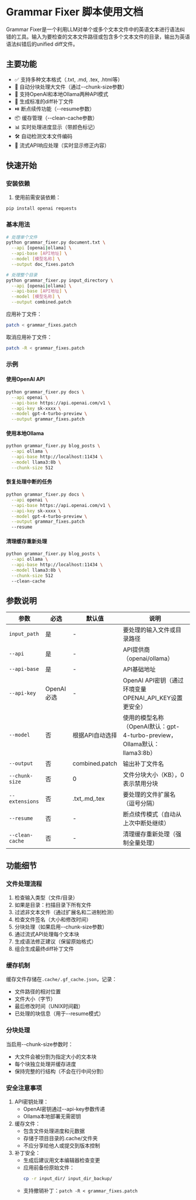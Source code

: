 # Grammar Fixer 脚本使用文档

Grammar Fixer是一个利用LLM对单个或多个文本文件中的英语文本进行语法纠错的工具。输入为要检查的文本文件路径或包含多个文本文件的目录，输出为英语语法纠错后的unified diff文件。

## 主要功能
- ✅ 支持多种文本格式（.txt, .md, .tex, .html等）
- 🔄 自动分块处理大文件（通过--chunk-size参数）
- 🔐 支持OpenAI和本地Ollama两种API模式
- 📝 生成标准的diff补丁文件
- ⏯️ 断点续传功能（--resume参数）
- 📦 缓存管理（--clean-cache参数）
- 📊 实时处理进度显示（带颜色标记）
- 🛠️ 自动检测文本文件编码
- 🌊 流式API响应处理（实时显示修正内容）

## 快速开始

### 安装依赖
1. 使用前需安装依赖：
```bash
pip install openai requests
```


### 基本用法
```bash
# 处理单个文件
python grammar_fixer.py document.txt \
  --api [openai|ollama] \
  --api-base [API地址] \
  --model [模型名称] \
  --output doc_fixes.patch

# 处理整个目录
python grammar_fixer.py input_directory \
  --api [openai|ollama] \
  --api-base [API地址] \
  --model [模型名称] \
  --output combined.patch
```

应用补丁文件：
```bash
patch < grammar_fixes.patch
```

取消应用补丁文件：
```bash
patch -R < grammar_fixes.patch
```

### 示例

#### 使用OpenAI API
```bash
python grammar_fixer.py docs \
  --api openai \
  --api-base https://api.openai.com/v1 \
  --api-key sk-xxxx \
  --model gpt-4-turbo-preview \
  --output grammar_fixes.patch
```

#### 使用本地Ollama
```bash
python grammar_fixer.py blog_posts \
  --api ollama \
  --api-base http://localhost:11434 \
  --model llama3:8b \
  --chunk-size 512
```

#### 恢复处理中断的任务
```bash
python grammar_fixer.py docs \
  --api openai \
  --api-base https://api.openai.com/v1 \
  --api-key sk-xxxx \
  --model gpt-4-turbo-preview \
  --output grammar_fixes.patch
  --resume
```

#### 清理缓存重新处理
```bash
python grammar_fixer.py blog_posts \
  --api ollama \
  --api-base http://localhost:11434 \
  --model llama3:8b \
  --chunk-size 512
  --clean-cache
```

## 参数说明
| 参数            | 必选       | 默认值          | 说明                                                                     |
| --------------- | ---------- | --------------- | ------------------------------------------------------------------------ |
| `input_path`    | 是         | -               | 要处理的输入文件或目录路径                                               |
| `--api`         | 是         | -               | API提供商（openai/ollama）                                               |
| `--api-base`    | 是         | -               | API基础地址                                                              |
| `--api-key`     | OpenAI必选 | -               | OpenAI API密钥（通过环境变量OPENAI_API_KEY设置更安全）                   |
| `--model`       | 否         | 根据API自动选择 | 使用的模型名称（OpenAI默认：gpt-4-turbo-preview，Ollama默认：llama3:8b） |
| `--output`      | 否         | combined.patch  | 输出补丁文件名                                                           |
| `--chunk-size`  | 否         | 0               | 文件分块大小（KB），0表示禁用分块                                        |
| `--extensions`  | 否         | .txt,.md,.tex   | 要处理的文件扩展名（逗号分隔）                                           |
| `--resume`      | 否         | -               | 断点续传模式（自动从上次中断处继续）                                     |
| `--clean-cache` | 否         | -               | 清理缓存重新处理（强制全量处理）                                         |

## 功能细节
### 文件处理流程
1. 检查输入类型（文件/目录）
2. 如果是目录：扫描目录下所有文件
3. 过滤非文本文件（通过扩展名和二进制检测）
4. 检查文件签名（大小和修改时间）
5. 分块处理（如果启用--chunk-size参数）
6. 通过流式API处理每个文本块
7. 生成语法修正建议（保留原始格式）
8. 组合生成最终diff补丁文件

### 缓存机制
缓存文件存储在`.cache/.gf_cache.json`，记录：
- 文件路径的相对位置
- 文件大小（字节）
- 最后修改时间（UNIX时间戳）
- 已处理的块信息（用于--resume模式）

### 分块处理
当启用--chunk-size参数时：
- 大文件会被分割为指定大小的文本块
- 每个块独立处理并缓存进度
- 保持完整的行结构（不会在行中间分割）

### 安全注意事项
1. API密钥处理：
   - OpenAI密钥通过--api-key参数传递
   - Ollama本地部署无需密钥
2. 缓存文件：
   - 包含文件处理进度和元数据
   - 存储于项目目录的.cache/文件夹
   - 不应分享给他人或提交到版本控制
3. 补丁安全：
   - 生成后建议用文本编辑器检查变更
   - 应用前备份原始文件：
     ```bash
     cp -r input_dir/ input_dir_backup/
     ```
   - 支持撤销补丁：`patch -R < grammar_fixes.patch`
